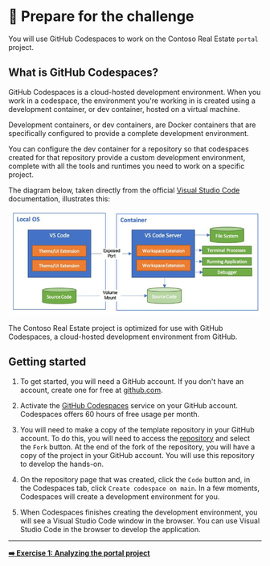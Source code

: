# 🚀 Prepare for the challenge

You will use GitHub Codespaces to work on the Contoso Real Estate `portal` project.

## What is GitHub Codespaces?

GitHub Codespaces is a cloud-hosted development environment. When you work in a codespace, the environment you're working in is created using a development container, or dev container, hosted on a virtual machine.

Development containers, or dev containers, are Docker containers that are specifically configured to provide a complete development environment.

You can configure the dev container for a repository so that codespaces created for that repository provide a custom development environment, complete with all the tools and runtimes you need to work on a specific project.

The diagram below, taken directly from the official [Visual Studio Code](https://code.visualstudio.com/docs/remote/containers/?WT.mc_id=academic-101248-cyzanon) documentation, illustrates this:

![Dev Container Diagram](./images/dev-container.png)

The Contoso Real Estate project is optimized for use with GitHub Codespaces, a cloud-hosted development environment from GitHub.


## Getting started

1. To get started, you will need a GitHub account. If you don't have an account, create one for free at [github.com](https://github.com/).

2. Activate the [GitHub Codespaces](https://docs.github.com/codespaces/) service on your GitHub account. Codespaces offers 60 hours of free usage per month.

3. You will need to make a copy of the template repository in your GitHub account. To do this, you will need to access the [repository](https://github.com/Azure-Samples/contoso-real-estate) and select the `Fork` button. At the end of the fork of the repository, you will have a copy of the project in your GitHub account. You will use this repository to develop the hands-on.

4. On the repository page that was created, click the `Code` button and, in the Codespaces tab, click `Create codespace on main`. In a few moments, Codespaces will create a development environment for you.

5. When Codespaces finishes creating the development environment, you will see a Visual Studio Code window in the browser. You can use Visual Studio Code in the browser to develop the application.

---

[**➡️ Exercise 1: Analyzing the portal project**](./01-analyzing-portal.md)
